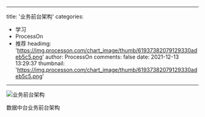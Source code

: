 
---
title: '业务前台架构'
categories: 
 - 学习
 - ProcessOn
 - 推荐
headimg: 'https://img.processon.com/chart_image/thumb/61937382079129330adeb5c5.png'
author: ProcessOn
comments: false
date: 2021-12-13 13:29:37
thumbnail: 'https://img.processon.com/chart_image/thumb/61937382079129330adeb5c5.png'
---

<div>   
<img class="thumb" alt="业务前台架构" src="https://img.processon.com/chart_image/thumb/61937382079129330adeb5c5.png" referrerpolicy="no-referrer">
<p>数据中台业务前台架构</p>  
</div>
            